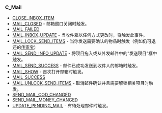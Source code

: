 ### C\_Mail

* [CLOSE\_INBOX\_ITEM](https://wow.gamepedia.com/CLOSE_INBOX_ITEM)
* [MAIL\_CLOSED](https://wow.gamepedia.com/MAIL_CLOSED) - 邮箱窗口关闭时触发。
* [MAIL\_FAILED](https://wow.gamepedia.com/MAIL_FAILED) 
* [MAIL\_INBOX\_UPDATE](https://wow.gamepedia.com/MAIL_INBOX_UPDATE) - 当收件箱以任何方式更改时，将触发此事件。
* [MAIL\_LOCK\_SEND\_ITEMS](https://wow.gamepedia.com/MAIL_LOCK_SEND_ITEMS) - 当你发送需要确认的物品时触发（例如仍可退还的[传家宝](https://wow.gamepedia.com/Heirloom)）
* [MAIL\_SEND\_INFO\_UPDATE](https://wow.gamepedia.com/MAIL_SEND_INFO_UPDATE) - 将项目拖入或从外发邮件中的“发送项目”框中触发。
* [MAIL\_SEND\_SUCCESS](https://wow.gamepedia.com/MAIL_SEND_SUCCESS) - 邮件已成功发送到收件人的邮箱时触发。
* [MAIL\_SHOW](https://wow.gamepedia.com/MAIL_SHOW) - 首次打开邮箱时触发。
* [MAIL\_SUCCESS](https://wow.gamepedia.com/MAIL_SUCCESS)
* [MAIL\_UNLOCK\_SEND\_ITEMS](https://wow.gamepedia.com/MAIL_UNLOCK_SEND_ITEMS) - 取消邮件确认并且需要解锁相关项目时触发。
* [SEND\_MAIL\_COD\_CHANGED](https://wow.gamepedia.com/SEND_MAIL_COD_CHANGED)
* [SEND\_MAIL\_MONEY\_CHANGED](https://wow.gamepedia.com/SEND_MAIL_MONEY_CHANGED)
* [UPDATE\_PENDING\_MAIL](https://wow.gamepedia.com/UPDATE_PENDING_MAIL) - 有待处理邮件时触发。



